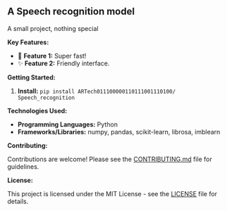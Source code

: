 ## A Speech recognition model

A small project, nothing special 

**Key Features:**

*   🚀 **Feature 1:** Super fast!
*   ✨ **Feature 2:** Friendly interface.

**Getting Started:**

1.  **Install:** `pip install ARTech011100000110111001110100/
Speech_recognition`

**Technologies Used:**

*   **Programming Languages:** Python
*   **Frameworks/Libraries:** numpy, pandas, scikit-learn, librosa, imblearn

**Contributing:**

Contributions are welcome! Please see the [CONTRIBUTING.md](CONTRIBUTING.md) file for guidelines.

**License:**

This project is licensed under the MIT License - see the [LICENSE](LICENSE) file for details.